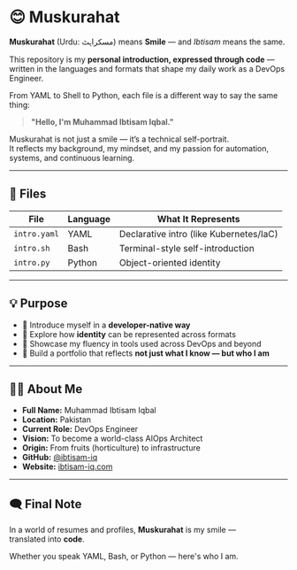 # 😊 Muskurahat

**Muskurahat** (Urdu: مسکراہٹ) means **Smile** — and _Ibtisam_ means the same.

This repository is my **personal introduction, expressed through code** —  
written in the languages and formats that shape my daily work as a DevOps Engineer.

From YAML to Shell to Python, each file is a different way to say the same thing:

> **"Hello, I'm Muhammad Ibtisam Iqbal."**

Muskurahat is not just a smile — it’s a technical self-portrait.  
It reflects my background, my mindset, and my passion for automation, systems, and continuous learning.

---

## 📁 Files

| File         | Language | What It Represents                       |
|--------------|----------|-------------------------------------------|
| `intro.yaml` | YAML     | Declarative intro (like Kubernetes/IaC)   |
| `intro.sh`   | Bash     | Terminal-style self-introduction          |
| `intro.py`   | Python   | Object-oriented identity                  |

---

## 💡 Purpose

- 🎯 Introduce myself in a **developer-native way**
- 🧠 Explore how **identity** can be represented across formats
- 💼 Showcase my fluency in tools used across DevOps and beyond
- 💫 Build a portfolio that reflects **not just what I know — but who I am**

---

## 🧑‍💻 About Me

- **Full Name:** Muhammad Ibtisam Iqbal 
- **Location:** Pakistan  
- **Current Role:** DevOps Engineer  
- **Vision:** To become a world-class AIOps Architect  
- **Origin:** From fruits (horticulture) to infrastructure  
- **GitHub:** [@ibtisam-iq](https://github.com/ibtisam-iq)  
- **Website:** [ibtisam-iq.com](https://ibtisam-iq.com)

---

## 🗨️ Final Note

In a world of resumes and profiles, **Muskurahat** is my smile —  
translated into **code**.

Whether you speak YAML, Bash, or Python — here's who I am.



